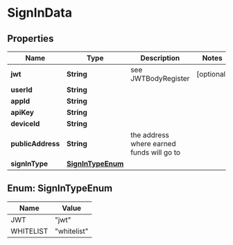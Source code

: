 
# SignInData

## Properties
Name | Type | Description | Notes
------------ | ------------- | ------------- | -------------
**jwt** | **String** | see JWTBodyRegister |  [optional]
**userId** | **String** |  | 
**appId** | **String** |  | 
**apiKey** | **String** |  | 
**deviceId** | **String** |  | 
**publicAddress** | **String** | the address where earned funds will go to | 
**signInType** | [**SignInTypeEnum**](#SignInTypeEnum) |  | 



<a name="SignInTypeEnum"></a>
## Enum: SignInTypeEnum
Name | Value
---- | -----
JWT | &quot;jwt&quot;
WHITELIST | &quot;whitelist&quot;




